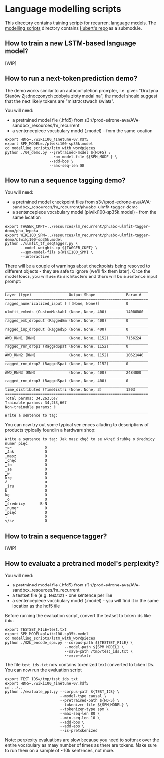 # Language modelling scripts

This directory contains training scripts for recurrent language models. The [modelling_scripts](modelling_scripts) directory contains [Hubert's repo](https://github.com/hubertkarbowy/LanguageModellingScripts) as a submodule.



## How to train a new LSTM-based language model?

[WIP]

## How to run a next-token prediction demo?

The demo works similar to an autocompletion prompter, i.e. given "Drużyna Stanów Zjednoczonych zdobyła złoty medal na", the model should suggest that the next likely tokens are "mistrzostwach świata".

You will need:
* a pretrained model file (.hfd5) from s3://prod-edrone-ava/AVA-sandbox_resources/lm_recurrent
* a sentencepiece vocabulary model (.model) - from the same location

```
export HDF5=./wiki100_finetune-07.hdf5
export SPM_MODEL=./plwiki100-sp35k.model
cd modelling_scripts/lstm_with_wordpieces
python ./04_demo.py --pretrained-model ${HDF5} \
                    --spm-model-file ${SPM_MODEL} \
                    --add-bos \
                    --max-seq-len 80
```

## How to run a sequence tagging demo?

You will need:

* a pretrained model checkpoint files from s3://prod-edrone-ava/AVA-sandbox_resources/lm_recurrent/phuabc-ulmfit-tagger-demo
* a sentencepiece vocabulary model (plwiki100-sp35k.model) - from the same location

```
export TAGGER_CKPT=../resources/lm_recurrent/phuabc-ulmfit-tagger-demo/phu_1epoka
export WIKI100_SPM=../resources/lm_recurrent/phuabc-ulmfit-tagger-demo/plwiki100-sp35k.model
python ./ulmfit_tf_seqtagger.py \
       --model-weights-cp ${TAGGER_CKPT} \
       --spm-model-file ${WIKI100_SPM} \
       --interactive
```

There will be a couple of warnings about checkpoints being resolved to different objects - they are safe to ignore (we'll fix them later). Once the model loads, you will see its architecture and there will be a sentence input prompt:

```
_________________________________________________________________
Layer (type)                 Output Shape              Param #
=================================================================
ragged_numericalized_input ( [(None, None)]            0
_________________________________________________________________
ulmfit_embeds (CustomMaskabl (None, None, 400)         14000000
_________________________________________________________________
ragged_emb_dropout (RaggedEm (None, None, 400)         0
_________________________________________________________________
ragged_inp_dropout (RaggedSp (None, None, 400)         0
_________________________________________________________________
AWD_RNN1 (RNN)               (None, None, 1152)        7156224
_________________________________________________________________
ragged_rnn_drop1 (RaggedSpat (None, None, 1152)        0
_________________________________________________________________
AWD_RNN2 (RNN)               (None, None, 1152)        10621440
_________________________________________________________________
ragged_rnn_drop2 (RaggedSpat (None, None, 1152)        0
_________________________________________________________________
AWD_RNN3 (RNN)               (None, None, 400)         2484800
_________________________________________________________________
ragged_rnn_drop3 (RaggedSpat (None, None, 400)         0
_________________________________________________________________
time_distributed (TimeDistri (None, None, 3)           1203      
=================================================================
Total params: 34,263,667
Trainable params: 34,263,667
Non-trainable params: 0
_________________________________________________________________
Write a sentence to tag:
```
You can now try out some typical sentences alluding to descriptions of products typically found in a hardware shop:

```
Write a sentence to tag: Jak masz chęć to se wkręć śrubkę o średnicy numer pięć.
<s>               O
▁Jak              O
▁masz             O
▁chęć             O
▁to               O
▁se               O
▁w                O
krę               O
ć                 O
▁śru              O
b                 O
kę                O
▁o                O
▁średnicy       B-N
▁numer            O
▁pięć             O
.                 O
</s>              O
```

## How to train a sequence tagger?

[WIP]

## How to evaluate a pretrained model's perplexity?

You will need:
* a pretrained model file (.hfd5) from s3://prod-edrone-ava/AVA-sandbox_resources/lm_recurrent
* a testset file (e.g. test.txt) - one sentence per line
* a sentencepiece vocabulary model (.model) - you will find it in the same location as the hdf5 file

Before running the evaluation script, convert the testset to token ids like this:

```
export TESTSET_FILE=test.txt
export SPM_MODEL=plwiki100-sp35k.model
cd modelling_scripts/lstm_with_wordpieces
python ./02b_encode_spm.py --corpus-path ${TESTSET_FILE} \
                           --model-path ${SPM_MODEL} \
                           --save-path /tmp/test_ids.txt \
                           --save-stats
```

The file `test_ids.txt` now contains tokenized text converted to token IDs. You can now run the evaluation script:

```
export TEST_IDS=/tmp/test_ids.txt
export HDF5=./wiki100_finetune-07.hdf5
cd ../..
python ./evaluate_ppl.py --corpus-path ${TEST_IDS} \
                         --model-type causal \
                         --pretrained-path ${HDF5} \
                         --tokenizer-file ${SPM_MODEL} \
                         --tokenizer-type spm \
                         --max-seq-len 80 \
                         --min-seq-len 10 \
                         --add-bos \
                         --add-eos \
                         --is-pretokenized
```
Note: perplexity evaluations are slow because you need to softmax over the entire vocabulary as many number of times as there are tokens. Make sure to run them on a sample of ~10k sentences, not more.

